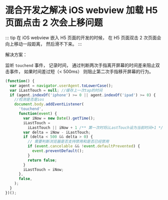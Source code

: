 # 混合开发之解决 iOS webview 加载 H5 页面点击 2 次会上移问题

::: tip
在 iOS webview 嵌入 H5 页面的开发的时候， 在 H5 页面双击 2 次页面会向上移动一段距离， 然后滑不下来。
:::

解决方案：

监听 <code>touchend</code> 事件， 记录时间， 通过判断两次手指离开屏幕的时间差来阻止双击事件， 如果时间差过短（< 500ms） 则阻止第二次手指移开屏幕的行为。

```js
(function() {
  var agent = navigator.userAgent.toLowerCase();
  var iLastTouch = null; //缓存上一次tap的时间
  if (agent.indexOf('iphone') >= 0 || agent.indexOf('ipad') >= 0) {
    //检测是否是ios
    document.body.addEventListener(
      'touchend',
      function(event) {
        var iNow = new Date().getTime();
        iLastTouch =
          iLastTouch || iNow + 1 /** 第一次时将iLastTouch设为当前时间+1 */;
        var delta = iNow - iLastTouch;
        if (delta < 500 && delta > 0) {
          // 需要判断浏览器是否支持禁用和是否已经禁用
          if (event.cancelable && !event.defaultPrevented) {
            event.preventDefault();
          }
          return false;
        }
        iLastTouch = iNow;
      },
      false,
    );
  }
})();
```
